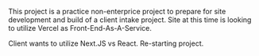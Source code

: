 This project is a practice non-enterprice project to prepare for site development and build of a client intake project. Site at this time is looking to utilize Vercel as Front-End-As-A-Service.


Client wants to utilize Next.JS vs React. Re-starting project. 